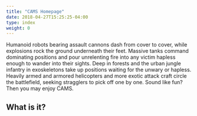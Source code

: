 ```yaml
---
title: "CAMS Homepage"
date: 2018-04-27T15:25:25-04:00
type: index
weight: 0
---
```


Humanoid robots bearing assault cannons dash from cover to cover, while explosions rock the ground underneath their feet. Massive tanks command dominating positions and pour unrelenting fire into any victim hapless enough to wander into their sights. Deep in forests and the urban jungle infantry in exoskeletons take up positions waiting for the unwary or hapless. Heavily armed and armored helicopters and more exotic attack craft circle the battlefield, seeking stragglers to pick off one by one. Sound like fun? Then you may enjoy CAMS. 


## What is it?